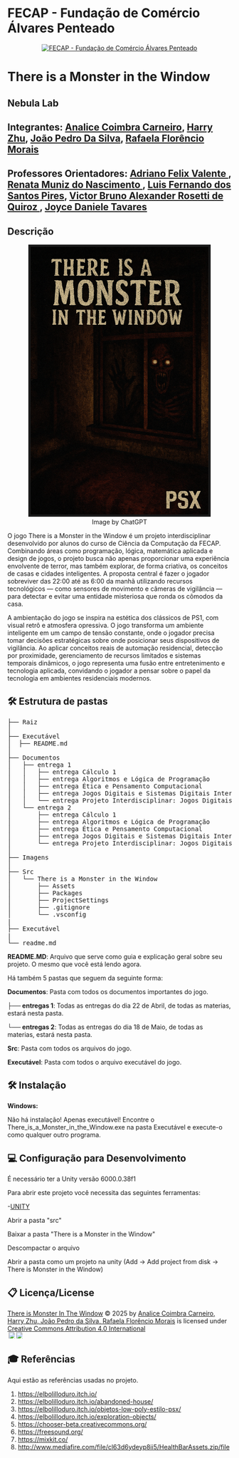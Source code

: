 # FECAP - Fundação de Comércio Álvares Penteado

<p align="center">
<a href= "https://www.fecap.br/"><img src="https://github.com/user-attachments/assets/aed2b4ff-9c3d-4cdf-83da-2aa277a53f82" alt="FECAP - Fundação de Comércio Álvares Penteado" border="0"></a>
</p>

# There is a Monster in the Window

## Nebula Lab

## Integrantes: <a href="https://github.com/AnaliceCoimbra/">Analice Coimbra Carneiro</a>, <a href="https://github.com/harryzuh">Harry Zhu</a>, <a href="https://github.com/DebatingAlpaca">João Pedro Da Silva</a>, <a href="https://github.com/rafafmorais">Rafaela Florêncio Morais</a>

## Professores Orientadores: <a href="https://www.linkedin.com/in/adriano-valente-534576135/"> Adriano Felix Valente </a>, <a href="https://www.linkedin.com/in/remuniz/"> Renata Muniz do Nascimento </a>, <a href="https://www.linkedin.com/in/lutydes/">Luis Fernando dos Santos Pires</a>, <a href="https://www.linkedin.com/in/victorbarq/"> Victor Bruno Alexander Rosetti de Quiroz </a>, <a href="https://www.linkedin.com/in/victorbarq/">Joyce Daniele Tavares</a>

## Descrição

<p align="center">
  <img src="imagens/Capa do jogo.png" 
       alt="There is a Monster in the Window" 
       border="5" 
       width="400">
  <br>
  Image by ChatGPT
</p>


<p>
  O jogo There is a Monster in the Window é um projeto interdisciplinar desenvolvido por alunos do curso de Ciência da Computação da FECAP. Combinando áreas como programação, lógica, matemática aplicada e design de jogos, o projeto busca não apenas proporcionar uma experiência envolvente de terror, mas também explorar, de forma criativa, os conceitos de casas e cidades inteligentes. A proposta central é fazer o jogador sobreviver das 22:00 até as 6:00 da manhã utilizando recursos tecnológicos — como sensores de movimento e câmeras de vigilância — para detectar e evitar uma entidade misteriosa que ronda os cômodos da casa.

  A ambientação do jogo se inspira na estética dos clássicos de PS1, com visual retrô e atmosfera opressiva. O jogo transforma um ambiente inteligente em um campo de tensão constante, onde o jogador precisa tomar decisões estratégicas sobre onde posicionar seus dispositivos de vigilância. Ao aplicar conceitos reais de automação residencial, detecção por proximidade, gerenciamento de recursos limitados e sistemas temporais dinâmicos, o jogo representa uma fusão entre entretenimento e tecnologia aplicada, convidando o jogador a pensar sobre o papel da tecnologia em ambientes residenciais modernos.
</p>

## 🛠 Estrutura de pastas

<pre>
├── Raiz
│
├── Executável
│  ├── README.md
│ 
├── Documentos
│   ├── entrega 1
│   │   ├── entrega Cálculo 1
│   │   ├── entrega Algoritmos e Lógica de Programação
│   │   ├── entrega Ética e Pensamento Computacional
│   │   ├── entrega Jogos Digitais e Sistemas Digitais Interativos
│   │   └── entrega Projeto Interdisciplinar: Jogos Digitais - Jogo Executável
│   └── entrega 2
│       ├── entrega Cálculo 1
│       ├── entrega Algoritmos e Lógica de Programação
│       ├── entrega Ética e Pensamento Computacional
│       ├── entrega Jogos Digitais e Sistemas Digitais Interativos
│       └── entrega Projeto Interdisciplinar: Jogos Digitais
│
├── Imagens
│ 
├── Src
│   └── There is a Monster in the Window
│       ├── Assets
│       ├── Packages
│       ├── ProjectSettings
│       ├── .gitignore
│       └── .vsconfig
|
├── Executável
|  
└── readme.md
</pre>



<b>README.MD</b>: Arquivo que serve como guia e explicação geral sobre seu projeto. O mesmo que você está lendo agora.

Há também 5 pastas que seguem da seguinte forma:

<b>Documentos</b>: Pasta com todos os documentos importantes do jogo.

<b>├── entregas 1</b>: Todas as entregas do dia 22 de Abril, de todas as materias, estará nesta pasta.

<b>└── entregas 2</b>: Todas as entregas do dia 18 de Maio, de todas as materias, estará nesta pasta.

<b>Src</b>: Pasta com todos os arquivos do jogo.

<b>Executável</b>: Pasta com todos o arquivo executável do jogo.

## 🛠 Instalação


<b>Windows:</b>

Não há instalação! Apenas executável!
Encontre o There_is_a_Monster_in_the_Window.exe na pasta Executável e execute-o como qualquer outro programa.



## 💻 Configuração para Desenvolvimento

É necessário ter a Unity versão 6000.0.38f1

Para abrir este projeto você necessita das seguintes ferramentas:

-<a href="https://unity.com/releases/editor/whats-new/6000.0.38#notes">UNITY</a>

Abrir a pasta "src"

Baixar a pasta "There is a Monster in the Window"

Descompactar o arquivo

Abrir a pasta como um projeto na unity (Add -> Add project from disk -> There is Monster in the Window)


## 📋 Licença/License
<a href="https://github.com/2025-1-MCC1">There is Monster In The Window</a> © 2025 by <a href="https://github.com/2025-1-MCC1">Analice Coimbra Carneiro, Harry Zhu, João Pedro da Silva, Rafaela Florêncio Morais</a> is licensed under <a href="https://creativecommons.org/licenses/by/4.0/">Creative Commons Attribution 4.0 International</a>
<br><img src="https://mirrors.creativecommons.org/presskit/icons/cc.svg" style="max-width: 1em;max-height:1em;margin-left: .2em;"><img src="https://mirrors.creativecommons.org/presskit/icons/by.svg" style="max-width: 1em;max-height:1em;margin-left: .2em;">

## 🎓 Referências

Aqui estão as referências usadas no projeto.

1. <https://elbolilloduro.itch.io/>
2. <https://elbolilloduro.itch.io/abandoned-house/>
3. <https://elbolilloduro.itch.io/objetos-low-poly-estilo-psx/>
4. <https://elbolilloduro.itch.io/exploration-objects/>
5. <https://chooser-beta.creativecommons.org/>
6. <https://freesound.org/>
7. <https://mixkit.co/>
8. <http://www.mediafire.com/file/cl63d6ydeyp8ii5/HealthBarAssets.zip/file>

